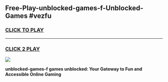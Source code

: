 
## Free-Play-unblocked-games-f-Unblocked-Games #vezfu
<h3>
<a href="https://news.freeplayer.one?title=unblocked-games-f&ref=8M">CLICK TO PLAY</a></h3>
<hr>

<h3>
<a href="https://news.freeplayer.one?title=unblocked-games-f&ref=8M">CLICK 2 PLAY</a>
  
</h3>

<a href="https://news.freeplayer.one?title=unblocked-games-f&ref=8M"><img src="https://clearcache.store/games.png"></a>


**unblocked-games-f games unblocked: Your Gateway to Fun and Accessible Online Gaming**
